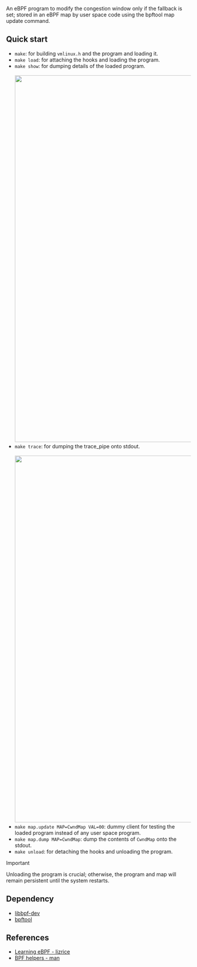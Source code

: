 An eBPF program to modify the congestion window only if the fallback is set; stored in an eBPF map by user space code using the bpftool map update command.

## Quick start
- `make`: for building `vmlinux.h` and the program and loading it.
- `make load`: for attaching the hooks and loading the program.
- `make show`: for dumping details of the loaded program.<br><br>
  <image src="https://github.com/hyouteki/tcp-ebpf/assets/108230497/df596c59-1567-4ba1-9422-50e9256f89ab" width="1000">
- `make trace`: for dumping the trace_pipe onto stdout.<br><br>
  <image src="https://github.com/hyouteki/tcp-ebpf/assets/108230497/760b4ca6-8743-4576-b520-47155e3c6128" width="1000">
- `make map.update MAP=CwndMap VAL=00`: dummy client for testing the loaded program instead of any user space program.
- `make map.dump MAP=CwndMap`: dump the contents of `CwndMap` onto the stdout.
- `make unload`: for detaching the hooks and unloading the program.
> [!Important]
> Unloading the program is crucial; otherwise, the program and map will remain persistent until the system restarts.

## Dependency
- [libbpf-dev](https://packages.ubuntu.com/search?keywords=libbpf-dev)
- [bpftool](https://github.com/libbpf/bpftool)

## References
- [Learning eBPF - lizrice](https://github.com/lizrice/learning-ebpf)
- [BPF helpers - man](https://man7.org/linux/man-pages/man7/bpf-helpers.7.html)
